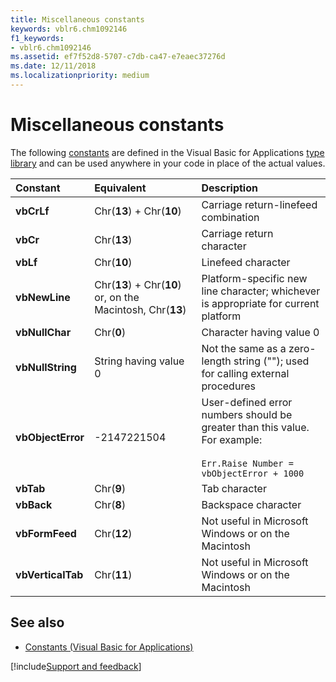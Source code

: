 ```yaml
---
title: Miscellaneous constants
keywords: vblr6.chm1092146
f1_keywords:
- vblr6.chm1092146
ms.assetid: ef7f52d8-5707-c7db-ca47-e7eaec37276d
ms.date: 12/11/2018
ms.localizationpriority: medium
---
```



# Miscellaneous constants

The following [constants](../../Glossary/vbe-glossary.md#constant) are defined in the Visual Basic for Applications [type library](../../Glossary/vbe-glossary.md#type-library) and can be used anywhere in your code in place of the actual values.

|Constant|Equivalent|Description|
|:-----|:-----|:-----|
|**vbCrLf**|Chr(**13**) + Chr(**10**)|Carriage return-linefeed combination|
|**vbCr**|Chr(**13**)|Carriage return character|
|**vbLf**|Chr(**10**)|Linefeed character|
|**vbNewLine**|Chr(**13**) + Chr(**10**) or, on the Macintosh, Chr(**13**)|Platform-specific new line character; whichever is appropriate for current platform|
|**vbNullChar**|Chr(**0**)|Character having value 0|
|**vbNullString**|String having value 0|Not the same as a zero-length string (""); used for calling external procedures|
|**vbObjectError**|-2147221504|User-defined error numbers should be greater than this value. For example:<br/><br/>`Err.Raise Number = vbObjectError + 1000`|
|**vbTab**|Chr(**9**)|Tab character|
|**vbBack**|Chr(**8**)|Backspace character|
|**vbFormFeed**|Chr(**12**)|Not useful in Microsoft Windows or on the Macintosh|
|**vbVerticalTab**|Chr(**11**)|Not useful in Microsoft Windows or on the Macintosh|

## See also

- [Constants (Visual Basic for Applications)](../constants-visual-basic-for-applications.md)

[!include[Support and feedback](~/includes/feedback-boilerplate.md)]
